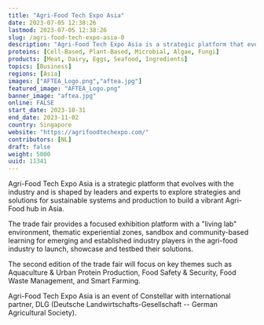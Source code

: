 ```yaml
---
title: "Agri-Food Tech Expo Asia"
date: 2023-07-05 12:38:26
lastmod: 2023-07-05 12:38:26
slug: /agri-food-tech-expo-asia-0
description: "Agri-Food Tech Expo Asia is a strategic platform that evolves with the industry and is shaped by leaders and experts to explore strategies and solutions for sustainable systems and production to build a vibrant Agri-Food hub in Asia.The trade fair provides a focused exhibition platform with a “living lab” environment, thematic experiential zones, sandbox and community-based learning for emerging and established industry players in the agri-food industry to launch, showcase and testbed their solutions."
proteins: [Cell-Based, Plant-Based, Microbial, Algae, Fungi]
products: [Meat, Dairy, Eggs, Seafood, Ingredients]
topics: [Business]
regions: [Asia]
images: ["AFTEA_Logo.png","aftea.jpg"]
featured_image: "AFTEA_Logo.png"
banner_image: "aftea.jpg"
online: FALSE
start_date: 2023-10-31
end_date: 2023-11-02
country: Singapore
website: "https://agrifoodtechexpo.com/"
contributors: [NL]
draft: false
weight: 5000
uuid: 11341
---
```

Agri-Food Tech Expo Asia is a strategic platform that evolves with the
industry and is shaped by leaders and experts to explore strategies and
solutions for sustainable systems and production to build a vibrant
Agri-Food hub in Asia.

The trade fair provides a focused exhibition platform with a "living
lab" environment, thematic experiential zones, sandbox and
community-based learning for emerging and established industry players
in the agri-food industry to launch, showcase and testbed their
solutions.

The second edition of the trade fair will focus on key themes such as
Aquaculture & Urban Protein Production, Food Safety & Security, Food
Waste Management, and Smart Farming.

Agri-Food Tech Expo Asia is an event of Constellar with international
partner, DLG (Deutsche Landwirtschafts-Gesellschaft -- German
Agricultural Society).

